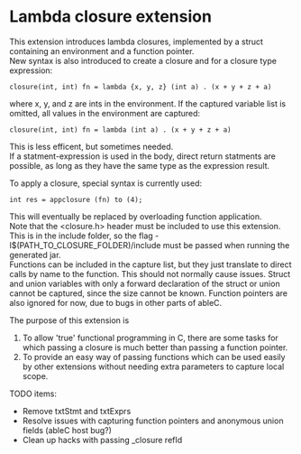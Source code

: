 Lambda closure extension
=============================

This extension introduces lambda closures, implemented by a struct containing an environment and a function pointer.  
New syntax is also introduced to create a closure and for a closure type expression:
```
closure(int, int) fn = lambda {x, y, z} (int a) . (x + y + z + a)
```
where x, y, and z are ints in the environment.  If the captured variable list is omitted, all values in the environment are captured:
```
closure(int, int) fn = lambda (int a) . (x + y + z + a)
```
This is less efficent, but sometimes needed.  
If a statment-expression is used in the body, direct return statments are possible, as long as they have the same type as the expression result.  

To apply a closure, special syntax is currently used:
```
int res = appclosure (fn) to (4);
```
This will eventually be replaced by overloading function application.  
Note that the <closure.h> header must be included to use this extension.  This is in the include folder, so the flag -I$(PATH_TO_CLOSURE_FOLDER)/include must be passed when running the generated jar.  
Functions can be included in the capture list, but they just translate to direct calls by name to the function.  This should not normally cause issues.  Struct and union variables with only a forward declaration of the struct or union cannot be captured, since the size cannot be known.  Function pointers are also ignored for now, due to bugs in other parts of ableC.  

The purpose of this extension is

1. To allow 'true' functional programming in C, there are some tasks for which passing a closure is much better than passing a function pointer.  
2. To provide an easy way of passing functions which can be used easily by other extensions without needing extra parameters to capture local scope. 

TODO items:
* Remove txtStmt and txtExprs
* Resolve issues with capturing function pointers and anonymous union fields (ableC host bug?)
* Clean up hacks with passing _closure refId
